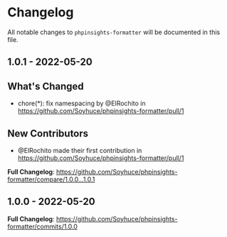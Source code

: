 # Changelog

All notable changes to `phpinsights-formatter` will be documented in this file.

## 1.0.1 - 2022-05-20

## What's Changed

- chore(*): fix namespacing by @ElRochito in https://github.com/Soyhuce/phpinsights-formatter/pull/1

## New Contributors

- @ElRochito made their first contribution in https://github.com/Soyhuce/phpinsights-formatter/pull/1

**Full Changelog**: https://github.com/Soyhuce/phpinsights-formatter/compare/1.0.0...1.0.1

## 1.0.0 - 2022-05-20

**Full Changelog**: https://github.com/Soyhuce/phpinsights-formatter/commits/1.0.0

